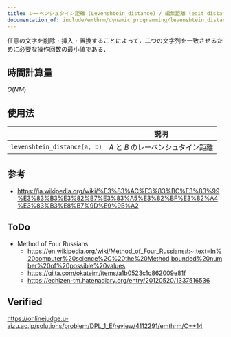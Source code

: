 ```yaml
---
title: レーベンシュタイン距離 (Levenshtein distance) / 編集距離 (edit distance)
documentation_of: include/emthrm/dynamic_programming/levenshtein_distance.hpp
---
```


任意の文字を削除・挿入・置換することによって，二つの文字列を一致させるために必要な操作回数の最小値である．


## 時間計算量

$O(NM)$


## 使用法

||説明|
|:--:|:--:|
|`levenshtein_distance(a, b)`|$A$ と $B$ のレーベンシュタイン距離|


## 参考

- https://ja.wikipedia.org/wiki/%E3%83%AC%E3%83%BC%E3%83%99%E3%83%B3%E3%82%B7%E3%83%A5%E3%82%BF%E3%82%A4%E3%83%B3%E8%B7%9D%E9%9B%A2


## ToDo

- Method of Four Russians
  - https://en.wikipedia.org/wiki/Method_of_Four_Russians#:~:text=In%20computer%20science%2C%20the%20Method,bounded%20number%20of%20possible%20values.
  - https://qiita.com/okateim/items/a1b0523c1c862009e81f
  - https://echizen-tm.hatenadiary.org/entry/20120520/1337516536


## Verified

https://onlinejudge.u-aizu.ac.jp/solutions/problem/DPL_1_E/review/4112291/emthrm/C++14
